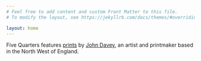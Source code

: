 ```yaml
---
# Feel free to add content and custom Front Matter to this file.
# To modify the layout, see https://jekyllrb.com/docs/themes/#overriding-theme-defaults

layout: home
---
```


Five Quarters features [prints](/prints) by [John Davey](/about), an artist and printmaker based in the North West of England.

